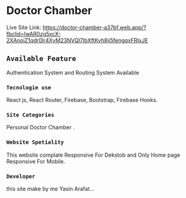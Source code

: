 # Doctor Chamber

Live Site Link: https://doctor-chamber-a37bf.web.app/?fbclid=IwAR0zg5xcX-2XAnoiZ1qdr0Ir4XyM23NVQl7IbXftKyh8ij5fengqxFRIxJE

## `Available Feature`

Authentication System and Routing System Available

### `Tecnologie use`

React js, React Router, Firebase, Bootstrap, Firebase Hooks.


### `Site Categories`

Personal Doctor Chamber .

### `Website Spetiality`

This website complate Responsive For Dekstob and Only Home page Responsive For Mobile.

### `Developer`

this site make by me Yasin Arafat...



